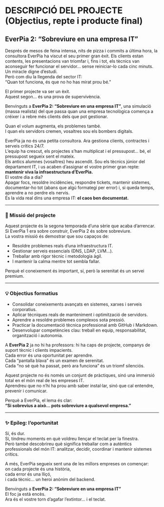 # DESCRIPCIÓ DEL PROJECTE (Objectius, repte i producte final)

## EverPia 2: “Sobreviure en una empresa IT”

Després de mesos de feina intensa, nits de pizza i commits a última hora, la consultora EverPia ha viscut el seu primer gran èxit. Els clients estan contents, les presentacions van triomfar i, fins i tot, els tècnics van aconseguir fer funcionar el servidor… sense reiniciar-lo cada cinc minuts.  
Un miracle digne d’estudi.  
Però com diu la llegenda del sector IT:  
“Quan tot funciona, és que no ho has mirat prou bé.”

El primer projecte va ser un èxit.  
Aquest segon… és una prova de supervivència.

Benvinguts a **EverPia 2: “Sobreviure en una empresa IT”**, una simulació (massa realista) del que passa quan una empresa tecnològica comença a créixer i a rebre més clients dels que pot gestionar.

Quan el volum augmenta, els problemes també.  
I quan els servidors cremen, vosaltres sou els bombers digitals.

EverPia ja no és una petita consultora. Ara gestiona clients, contractes i serveis crítics 24/7.  
L’equip ha crescut, els projectes s’han multiplicat i el pressupost… bé, el pressupost segueix sent el mateix.  
Els antics alumnes (vosaltres) heu ascendit. Sou els tècnics júnior del departament IT, i us acaben d’assignar el vostre primer gran repte: **mantenir viva la infraestructura d’EverPia.**  
El vostre dia a dia?  
Apagar focs, resoldre incidències, respondre tickets, mantenir sistemes, documentar-ho tot (abans que algú formategi per error) i, si queda temps, aprendre a no perdre els nervis.  
És la vida real dins una empresa IT: **el caos ben documentat.**

---

### 🎯 Missió del projecte

Aquest projecte és la segona temporada d’una sèrie que acaba d’arrencar.  
Si EverPia 1 era sobre construir, EverPia 2 és sobre sobreviure.  
La vostra missió és demostrar que sou capaços de:

- Resoldre problemes reals d’una infraestructura IT.  
- Gestionar serveis essencials (DNS, LDAP, LVM…).  
- Treballar amb rigor tècnic i metodologia àgil.  
- I mantenir la calma mentre tot sembla fallar.

Perquè el coneixement és important, sí, però la serenitat és un servei premium.

---

### 💡 Objectius formatius

- Consolidar coneixements avançats en sistemes, xarxes i serveis corporatius.  
- Aplicar tècniques reals de manteniment i optimització de servidors.  
- Aprendre a resoldre problemes complexos sota pressió.  
- Practicar la documentació tècnica professional amb GitHub i Markdown.  
- Desenvolupar competències clau: treball en equip, responsabilitat, organització i autonomia.

A **EverPia 2** ja no hi ha professors: hi ha caps de projecte, companys de suport tècnic i clients impacients.  
Cada error és una oportunitat per aprendre.  
Cada “pantalla blava” és un examen de serenitat.  
Cada “no sé què ha passat, però ara funciona” és un triomf silenciós.  

Aquest projecte no és només un conjunt de pràctiques, sinó una immersió total en el món real de les empreses IT.  
Aprendreu que no n’hi ha prou amb saber instal·lar, sinó que cal entendre, prevenir i comunicar.  

Perquè a EverPia, el lema és clar:  
**“Si sobrevius a això... pots sobreviure a qualsevol empresa.”**

---

### ✨ Epíleg: l’oportunitat

Sí, és dur.  
Sí, tindreu moments en què voldreu llençar el teclat per la finestra.  
Però també descobrireu què significa treballar com a autèntics professionals del món IT: analitzar, decidir, coordinar i mantenir sistemes crítics.  

A més, EverPia segueix sent una de les millors empreses on començar:  
on cada projecte és una història,  
cada error és una lliçó,  
i cada tècnic… un heroi anònim del backend.  

Benvinguts a **EverPia 2: “Sobreviure en una empresa IT”**  
El foc ja està encès.  
Ara és el vostre torn d’agafar l’extintor… i el teclat.
